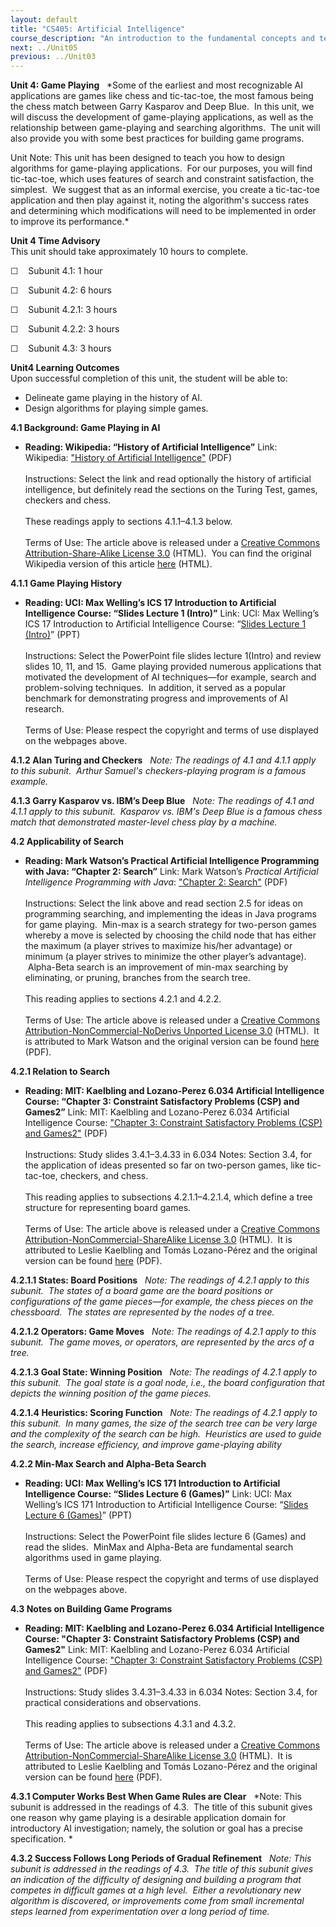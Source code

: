 ```yaml
---
layout: default
title: "CS405: Artificial Intelligence"
course_description: "An introduction to the fundamental concepts and techniques of intelligent systems. Explores state-space and problem-induction representations of problems, heuristic methods, and how these methods can be applied to artificial intelligence problems."
next: ../Unit05
previous: ../Unit03
---
```

**Unit 4: Game Playing** <span id="4"></span> 
*Some of the earliest and most recognizable AI applications are games
like chess and tic-tac-toe, the most famous being the chess match
between Garry Kasparov and Deep Blue.  In this unit, we will discuss the
development of game-playing applications, as well as the relationship
between game-playing and searching algorithms.  The unit will also
provide you with some best practices for building game programs.   
  
 Unit Note: This unit has been designed to teach you how to design
algorithms for game-playing applications.  For our purposes, you will
find tic-tac-toe, which uses features of search and constraint
satisfaction, the simplest.  We suggest that as an informal exercise,
you create a tic-tac-toe application and then play against it, noting
the algorithm's success rates and determining which modifications will
need to be implemented in order to improve its performance.*

**Unit 4 Time Advisory**  
This unit should take approximately 10 hours to complete.  
  
 ☐    Subunit 4.1: 1 hour  
  
 ☐    Subunit 4.2: 6 hours
  
 ☐    Subunit 4.2.1: 3 hours  
  
 ☐    <span class="Apple-style-span"
style="text-align: -webkit-auto; ">Subunit 4.2.2: 3 hours</span>

☐    Subunit 4.3: 3 hours

**Unit4 Learning Outcomes**  
Upon successful completion of this unit, the student will be able to:  
  
-   Delineate game playing in the history of AI.
-   Design algorithms for playing simple games.

**4.1 Background: Game Playing in AI** <span id="4.1"></span> 
-   **Reading: Wikipedia: “History of Artificial Intelligence”**
    Link: Wikipedia: ["History of Artificial
    Intelligence"](https://resources.saylor.org/wwwresources/archived/site/wp-content/uploads/2011/11/CS405-4.1-WIKIPEDIA.pdf)
    (PDF)  
        
     Instructions: Select the link and read optionally the history of
    artificial intelligence, but definitely read the sections on the
    Turing Test, games, checkers and chess.   
        
     These readings apply to sections 4.1.1–4.1.3 below.  
        
     Terms of Use: The article above is released under a [Creative
    Commons Attribution-Share-Alike License
    3.0](http://creativecommons.org/licenses/by-sa/3.0/) (HTML).  You
    can find the original Wikipedia version of this article
    [here](http://en.wikipedia.org/wiki/History_of_artificial_intelligence)
    (HTML).

**4.1.1 Game Playing History** <span id="4.1.1"></span> 
-   **Reading: UCI: Max Welling’s ICS 17 Introduction to Artificial
    Intelligence Course: “Slides Lecture 1 (Intro)”**
    Link: UCI: Max Welling’s ICS 17 Introduction to Artificial
    Intelligence Course: “[Slides Lecture 1
    (Intro)](http://www.ics.uci.edu/~welling/teaching/ICS171spring07/ICS171spring07.html)”
    (PPT)  
        
     Instructions: Select the PowerPoint file slides lecture 1(Intro)
    and review slides 10, 11, and 15.  Game playing provided numerous
    applications that motivated the development of AI techniques—for
    example, search and problem-solving techniques.  In addition, it
    served as a popular benchmark for demonstrating progress and
    improvements of AI research.  
        
     Terms of Use: Please respect the copyright and terms of use
    displayed on the webpages above.

**4.1.2 Alan Turing and Checkers** <span id="4.1.2"></span> 
*Note: The readings of 4.1 and 4.1.1 apply to this subunit.  Arthur
Samuel's checkers-playing program is a famous example.*

**4.1.3 Garry Kasparov vs. IBM’s Deep Blue** <span id="4.1.3"></span> 
*Note: The readings of 4.1 and 4.1.1 apply to this subunit.  Kasparov
vs. IBM's Deep Blue is a famous chess match that demonstrated
master-level chess play by a machine.*

**4.2 Applicability of Search** <span id="4.2"></span> 
-   **Reading: Mark Watson’s Practical Artificial Intelligence
    Programming with Java: “Chapter 2: Search”**
    Link: Mark Watson’s *Practical Artificial Intelligence Programming
    with Java*: ["Chapter 2:
    Search"](https://resources.saylor.org/wwwresources/archived/site/wp-content/uploads/2011/11/CS405-1.1-WATSON.pdf) (PDF)  
        
     Instructions: Select the link above and read section 2.5 for ideas
    on programming searching, and implementing the ideas in Java
    programs for game playing.  Min-max is a search strategy for
    two-person games whereby a move is selected by choosing the child
    node that has either the maximum (a player strives to maximize
    his/her advantage) or minimum (a player strives to minimize the
    other player’s advantage).  Alpha-Beta search is an improvement of
    min-max searching by eliminating, or pruning, branches from the
    search tree.   
        
     This reading applies to sections 4.2.1 and 4.2.2.  
        
     Terms of Use: The article above is released under a [Creative
    Commons Attribution-NonCommercial-NoDerivs Unported License
    3.0](http://creativecommons.org/licenses/by-nc-nd/3.0/) (HTML).  It
    is attributed to Mark Watson and the original version can be found
    [here](http://markwatson.com/opencontent/JavaAI3rd.pdf) (PDF).

**4.2.1 Relation to Search** <span id="4.2.1"></span> 
-   **Reading: MIT: Kaelbling and Lozano-Perez 6.034 Artificial
    Intelligence Course: “Chapter 3: Constraint Satisfactory Problems
    (CSP) and Games2”**
    Link: MIT: Kaelbling and Lozano-Perez 6.034 Artificial Intelligence
    Course: ["Chapter 3: Constraint Satisfactory Problems (CSP) and
    Games2"](https://resources.saylor.org/wwwresources/archived/site/wp-content/uploads/2011/11/CS405-4.2.1-MIT.pdf)
    (PDF)   
        
     Instructions: Study slides 3.4.1–3.4.33 in 6.034 Notes: Section
    3.4, for the application of ideas presented so far on two-person
    games, like tic-tac-toe, checkers, and chess.   
        
     This reading applies to subsections 4.2.1.1–4.2.1.4, which define a
    tree structure for representing board games.  
        
     Terms of Use: The article above is released under a [Creative
    Commons Attribution-NonCommercial-ShareAlike License
    3.0](http://creativecommons.org/licenses/by-nc-sa/3.0/) (HTML).  It
    is attributed to Leslie Kaelbling and Tomás Lozano-Pérez and the
    original version can be found
    [here](http://ocw.mit.edu/courses/electrical-engineering-and-computer-science/6-034-artificial-intelligence-spring-2005/lecture-notes/)
    (PDF).

**4.2.1.1 States: Board Positions** <span id="4.2.1.1"></span> 
*Note: The readings of 4.2.1 apply to this subunit.  The states of a
board game are the board positions or configurations of the game
pieces—for example, the chess pieces on the chessboard.  The states are
represented by the nodes of a tree.*

**4.2.1.2 Operators: Game Moves** <span id="4.2.1.2"></span> 
*Note: The readings of 4.2.1 apply to this subunit.  The game moves, or
operators, are represented by the arcs of a tree.*

**4.2.1.3 Goal State: Winning Position** <span id="4.2.1.3"></span> 
*Note: The readings of 4.2.1 apply to this subunit.  The goal state is a
goal node, i.e., the board configuration that depicts the winning
position of the game pieces.*

**4.2.1.4 Heuristics: Scoring Function** <span id="4.2.1.4"></span> 
*Note: The readings of 4.2.1 apply to this subunit.  In many games, the
size of the search tree can be very large and the complexity of the
search can be high.  Heuristics are used to guide the search, increase
efficiency, and improve game-playing ability*

**4.2.2 Min-Max Search and Alpha-Beta Search** <span id="4.2.2"></span> 
-   **Reading: UCI: Max Welling’s ICS 171 Introduction to Artificial
    Intelligence Course: “Slides Lecture 6 (Games)”**
    Link: UCI: Max Welling’s ICS 171 Introduction to Artificial
    Intelligence Course: “[Slides Lecture 6
    (Games)](http://www.ics.uci.edu/~welling/teaching/ICS171spring07/ICS171spring07.html)”
    (PPT)  
        
     Instructions: Select the PowerPoint file slides lecture 6 (Games)
    and read the slides.  MinMax and Alpha-Beta are fundamental search
    algorithms used in game playing.  
        
     Terms of Use: Please respect the copyright and terms of use
    displayed on the webpages above.

**4.3 Notes on Building Game Programs** <span id="4.3"></span> 
-   **Reading: MIT: Kaelbling and Lozano-Perez 6.034 Artificial
    Intelligence Course: "Chapter 3: Constraint Satisfactory Problems
    (CSP) and Games2"**
    Link: MIT: Kaelbling and Lozano-Perez 6.034 Artificial Intelligence
    Course: ["Chapter 3: Constraint Satisfactory Problems (CSP) and
    Games2"](https://resources.saylor.org/wwwresources/archived/site/wp-content/uploads/2011/11/CS405-4.2.1-MIT.pdf)
    (PDF)  
        
     Instructions: Study slides 3.4.31–3.4.33 in 6.034 Notes: Section
    3.4, for practical considerations and observations.   
        
     This reading applies to subsections 4.3.1 and 4.3.2.  
        
     Terms of Use: The article above is released under a [Creative
    Commons Attribution-NonCommercial-ShareAlike License
    3.0](http://creativecommons.org/licenses/by-nc-sa/3.0/) (HTML).  It
    is attributed to Leslie Kaelbling and Tomás Lozano-Pérez and the
    original version can be found
    [here](http://ocw.mit.edu/courses/electrical-engineering-and-computer-science/6-034-artificial-intelligence-spring-2005/lecture-notes/)
    (PDF).

**4.3.1 Computer Works Best When Game Rules are Clear** <span
id="4.3.1"></span> 
*Note: This subunit is addressed in the readings of 4.3.  The title of
this subunit gives one reason why game playing is a desirable
application domain for introductory AI investigation; namely, the
solution or goal has a precise specification. *

**4.3.2 Success Follows Long Periods of Gradual Refinement** <span
id="4.3.2"></span> 
*Note: This subunit is addressed in the readings of 4.3.  The title of
this subunit gives an indication of the difficulty of designing and
building a program that competes in difficult games at a high level. 
Either a revolutionary new algorithm is discovered, or improvements come
from small incremental steps learned from experimentation over a long
period of time.*


